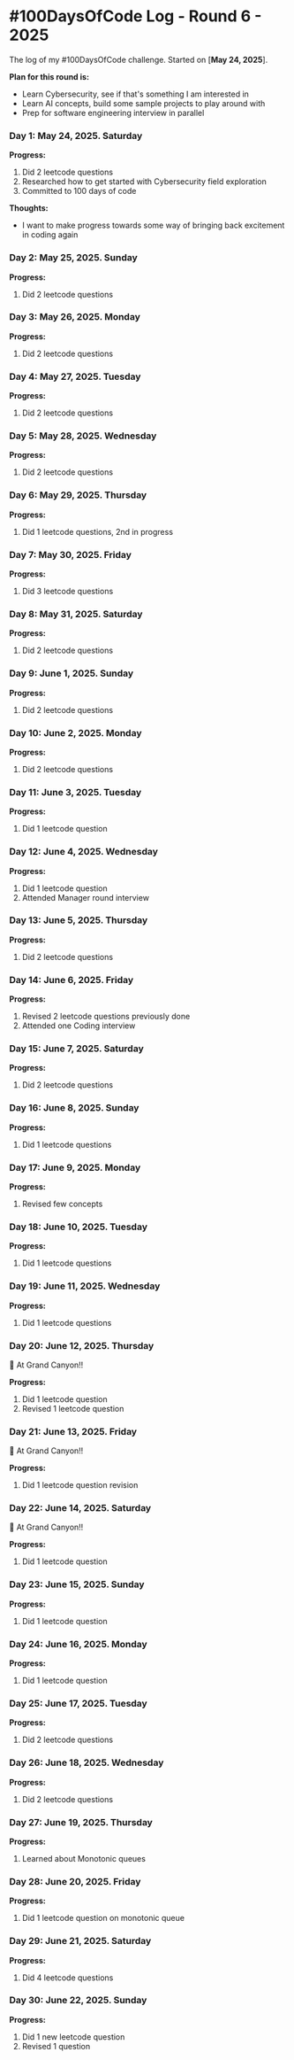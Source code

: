 # #100DaysOfCode Log - Round 6 - 2025

The log of my #100DaysOfCode challenge. Started on [**May 24, 2025**].

**Plan for this round is:** 
- Learn Cybersecurity, see if that's something I am interested in
- Learn AI concepts, build some sample projects to play around with
- Prep for software engineering interview in parallel 

### Day 1: May 24, 2025. Saturday

**Progress:**

1. Did 2 leetcode questions 
2. Researched how to get started with Cybersecurity field exploration
3. Committed to 100 days of code

**Thoughts:**
- I want to make progress towards some way of bringing back excitement in coding again

### Day 2: May 25, 2025. Sunday

**Progress:**

1. Did 2 leetcode questions

### Day 3: May 26, 2025. Monday 

**Progress:**

1. Did 2 leetcode questions

### Day 4: May 27, 2025. Tuesday

**Progress:**

1. Did 2 leetcode questions

### Day 5: May 28, 2025. Wednesday

**Progress:**

1. Did 2 leetcode questions

### Day 6: May 29, 2025. Thursday

**Progress:**

1. Did 1 leetcode questions, 2nd in progress

### Day 7: May 30, 2025. Friday

**Progress:**

1. Did 3 leetcode questions

### Day 8: May 31, 2025. Saturday

**Progress:**

1. Did 2 leetcode questions

### Day 9: June 1, 2025. Sunday

**Progress:**

1. Did 2 leetcode questions

### Day 10: June 2, 2025. Monday

**Progress:**

1. Did 2 leetcode questions

### Day 11: June 3, 2025. Tuesday

**Progress:**

1. Did 1 leetcode question

### Day 12: June 4, 2025. Wednesday

**Progress:**

1. Did 1 leetcode question
2. Attended Manager round interview


### Day 13: June 5, 2025. Thursday

**Progress:**

1. Did 2 leetcode questions

### Day 14: June 6, 2025. Friday

**Progress:**

1. Revised 2 leetcode questions previously done
2. Attended one Coding interview 

### Day 15: June 7, 2025. Saturday

**Progress:**

1. Did 2 leetcode questions 

### Day 16: June 8, 2025. Sunday

**Progress:**

1. Did 1 leetcode questions

### Day 17: June 9, 2025. Monday

**Progress:**

1. Revised few concepts 

### Day 18: June 10, 2025. Tuesday

**Progress:**

1. Did 1 leetcode questions

### Day 19: June 11, 2025. Wednesday

**Progress:**

1. Did 1 leetcode questions

### Day 20: June 12, 2025. Thursday

📍 At Grand Canyon!! 

**Progress:**

1. Did 1 leetcode question
2. Revised 1 leetcode question

### Day 21: June 13, 2025. Friday

📍 At Grand Canyon!!

**Progress:**

1. Did 1 leetcode question revision

### Day 22: June 14, 2025. Saturday

📍 At Grand Canyon!!

**Progress:**

1. Did 1 leetcode question

### Day 23: June 15, 2025. Sunday

**Progress:**

1. Did 1 leetcode question 

### Day 24: June 16, 2025. Monday

**Progress:**

1. Did 1 leetcode question 

### Day 25: June 17, 2025. Tuesday

**Progress:**

1. Did 2 leetcode questions 

### Day 26: June 18, 2025. Wednesday

**Progress:**

1. Did 2 leetcode questions 


### Day 27: June 19, 2025. Thursday

**Progress:**

1. Learned about Monotonic queues 


### Day 28: June 20, 2025. Friday

**Progress:**

1. Did 1 leetcode question on monotonic queue 

### Day 29: June 21, 2025. Saturday

**Progress:**

1. Did 4 leetcode questions 

### Day 30: June 22, 2025. Sunday

**Progress:**

1. Did 1 new leetcode question
2. Revised 1 question 